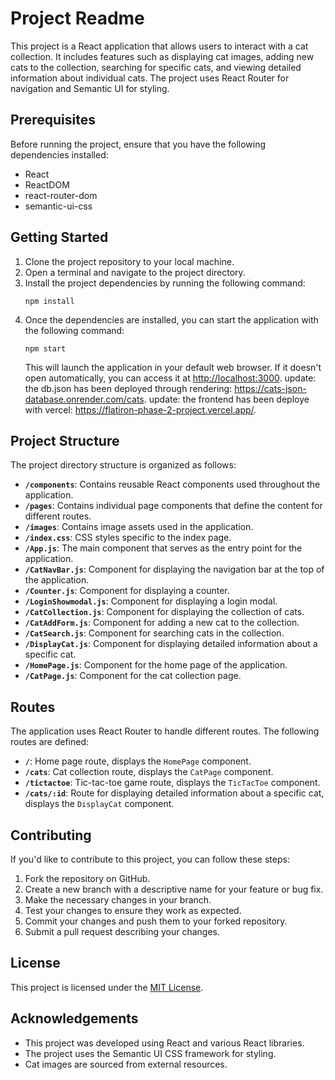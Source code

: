 # Project Readme

This project is a React application that allows users to interact with a cat collection. It includes features such as displaying cat images, adding new cats to the collection, searching for specific cats, and viewing detailed information about individual cats. The project uses React Router for navigation and Semantic UI for styling.

## Prerequisites

Before running the project, ensure that you have the following dependencies installed:

- React
- ReactDOM
- react-router-dom
- semantic-ui-css

## Getting Started

1. Clone the project repository to your local machine.
2. Open a terminal and navigate to the project directory.
3. Install the project dependencies by running the following command:
   ```
   npm install
   ```
4. Once the dependencies are installed, you can start the application with the following command:
   ```
   npm start
   ```
   This will launch the application in your default web browser. If it doesn't open automatically, you can access it at [http://localhost:3000](http://localhost:3000). update: the db.json has been deployed through rendering: https://cats-json-database.onrender.com/cats. update: the frontend has been deploye with vercel: https://flatiron-phase-2-project.vercel.app/.

## Project Structure

The project directory structure is organized as follows:

- **`/components`**: Contains reusable React components used throughout the application.
- **`/pages`**: Contains individual page components that define the content for different routes.
- **`/images`**: Contains image assets used in the application.
- **`/index.css`**: CSS styles specific to the index page.
- **`/App.js`**: The main component that serves as the entry point for the application.
- **`/CatNavBar.js`**: Component for displaying the navigation bar at the top of the application.
- **`/Counter.js`**: Component for displaying a counter.
- **`/LoginShowmodal.js`**: Component for displaying a login modal.
- **`/CatCollection.js`**: Component for displaying the collection of cats.
- **`/CatAddForm.js`**: Component for adding a new cat to the collection.
- **`/CatSearch.js`**: Component for searching cats in the collection.
- **`/DisplayCat.js`**: Component for displaying detailed information about a specific cat.
- **`/HomePage.js`**: Component for the home page of the application.
- **`/CatPage.js`**: Component for the cat collection page.

## Routes

The application uses React Router to handle different routes. The following routes are defined:

- **`/`**: Home page route, displays the `HomePage` component.
- **`/cats`**: Cat collection route, displays the `CatPage` component.
- **`/tictactoe`**: Tic-tac-toe game route, displays the `TicTacToe` component.
- **`/cats/:id`**: Route for displaying detailed information about a specific cat, displays the `DisplayCat` component.

## Contributing

If you'd like to contribute to this project, you can follow these steps:

1. Fork the repository on GitHub.
2. Create a new branch with a descriptive name for your feature or bug fix.
3. Make the necessary changes in your branch.
4. Test your changes to ensure they work as expected.
5. Commit your changes and push them to your forked repository.
6. Submit a pull request describing your changes.

## License

This project is licensed under the [MIT License](LICENSE).

## Acknowledgements

- This project was developed using React and various React libraries.
- The project uses the Semantic UI CSS framework for styling.
- Cat images are sourced from external resources.
